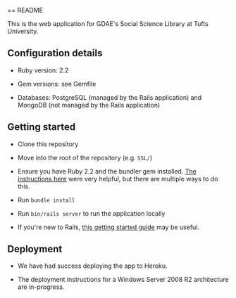 == README

This is the web application for GDAE's Social Science Library at Tufts University.

Configuration details
--------

* Ruby version: 2.2

* Gem versions: see Gemfile

* Databases: PostgreSQL (managed by the Rails application) and MongoDB (not managed by the Rails application)

Getting started
-------

* Clone this repository

* Move into the root of the repository (e.g. `SSL/`)

* Ensure you have Ruby 2.2 and the bundler gem installed. [The instructions here](http://cbednarski.com/articles/installing-ruby/)
  were very helpful, but there are multiple ways to do this.

* Run `bundle install`

* Run `bin/rails server` to run the application locally

* If you're new to Rails, [this getting started guide](http://guides.rubyonrails.org/getting_started.html) may be useful.

Deployment
------

* We have had success deploying the app to Heroku.

* The deployment instructions for a Windows Server 2008 R2 architecture are in-progress.
